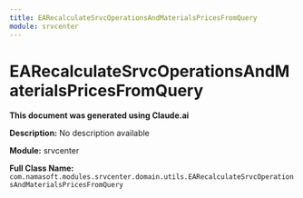 ```yaml
---
title: EARecalculateSrvcOperationsAndMaterialsPricesFromQuery
module: srvcenter
---
```



<div class='entity-flows'>

# EARecalculateSrvcOperationsAndMaterialsPricesFromQuery

**This document was generated using Claude.ai**

**Description:** No description available

**Module:** srvcenter

**Full Class Name:** `com.namasoft.modules.srvcenter.domain.utils.EARecalculateSrvcOperationsAndMaterialsPricesFromQuery`


</div>

